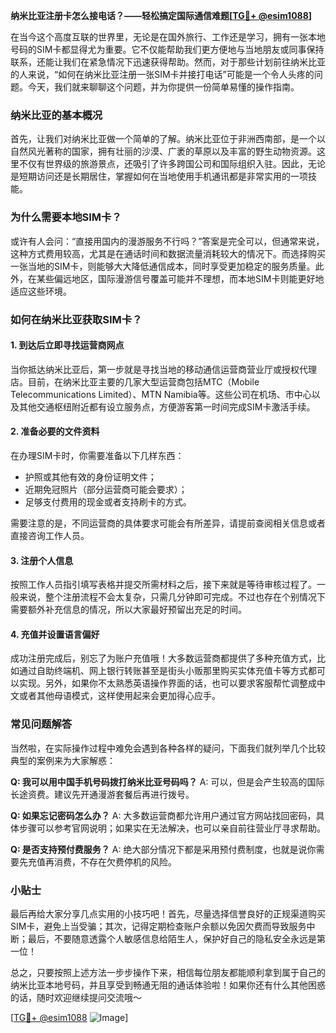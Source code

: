 **纳米比亚注册卡怎么接电话？——轻松搞定国际通信难题[[TG💪+ @esim1088](https://t.me/s/esim1088)]**

在当今这个高度互联的世界里，无论是在国外旅行、工作还是学习，拥有一张本地号码的SIM卡都显得尤为重要。它不仅能帮助我们更方便地与当地朋友或同事保持联系，还能让我们在紧急情况下迅速获得帮助。然而，对于那些计划前往纳米比亚的人来说，“如何在纳米比亚注册一张SIM卡并接打电话”可能是一个令人头疼的问题。今天，我们就来聊聊这个问题，并为你提供一份简单易懂的操作指南。

### 纳米比亚的基本概况

首先，让我们对纳米比亚做一个简单的了解。纳米比亚位于非洲西南部，是一个以自然风光著称的国家，拥有壮丽的沙漠、广袤的草原以及丰富的野生动物资源。这里不仅有世界级的旅游景点，还吸引了许多跨国公司和国际组织入驻。因此，无论是短期访问还是长期居住，掌握如何在当地使用手机通讯都是非常实用的一项技能。

### 为什么需要本地SIM卡？

或许有人会问：“直接用国内的漫游服务不行吗？”答案是完全可以，但通常来说，这种方式费用较高，尤其是在通话时间和数据流量消耗较大的情况下。而选择购买一张当地的SIM卡，则能够大大降低通信成本，同时享受更加稳定的服务质量。此外，在某些偏远地区，国际漫游信号覆盖可能并不理想，而本地SIM卡则能更好地适应这些环境。

### 如何在纳米比亚获取SIM卡？

#### 1. 到达后立即寻找运营商网点

当你抵达纳米比亚后，第一步就是寻找当地的移动通信运营商营业厅或授权代理店。目前，在纳米比亚主要的几家大型运营商包括MTC（Mobile Telecommunications Limited）、MTN Namibia等。这些公司在机场、市中心以及其他交通枢纽附近都有设立服务点，方便游客第一时间完成SIM卡激活手续。

#### 2. 准备必要的文件资料

在办理SIM卡时，你需要准备以下几样东西：
- 护照或其他有效的身份证明文件；
- 近期免冠照片（部分运营商可能会要求）；
- 足够支付费用的现金或者支持刷卡的方式。

需要注意的是，不同运营商的具体要求可能会有所差异，请提前查阅相关信息或者直接咨询工作人员。

#### 3. 注册个人信息

按照工作人员指引填写表格并提交所需材料之后，接下来就是等待审核过程了。一般来说，整个注册流程不会太复杂，只需几分钟即可完成。不过也存在个别情况下需要额外补充信息的情况，所以大家最好预留出充足的时间。

#### 4. 充值并设置语言偏好

成功注册完成后，别忘了为账户充值哦！大多数运营商都提供了多种充值方式，比如通过自助终端机、网上银行转账甚至是街头小贩那里购买实体充值卡等方式都可以实现。另外，如果你不太熟悉英语操作界面的话，也可以要求客服帮忙调整成中文或者其他母语模式，这样使用起来会更加得心应手。

### 常见问题解答

当然啦，在实际操作过程中难免会遇到各种各样的疑问，下面我们就列举几个比较典型的案例来为大家解惑：

**Q: 我可以用中国手机号码拨打纳米比亚号码吗？**
A: 可以，但是会产生较高的国际长途资费。建议先开通漫游套餐后再进行拨号。

**Q: 如果忘记密码怎么办？**
A: 大多数运营商都允许用户通过官方网站找回密码，具体步骤可以参考官网说明；如果实在无法解决，也可以亲自前往营业厅寻求帮助。

**Q: 是否支持预付费服务？**
A: 绝大部分情况下都是采用预付费制度，也就是说你需要先充值再消费，不存在欠费停机的风险。

### 小贴士

最后再给大家分享几点实用的小技巧吧！首先，尽量选择信誉良好的正规渠道购买SIM卡，避免上当受骗；其次，记得定期检查账户余额以免因欠费而导致服务中断；最后，不要随意透露个人敏感信息给陌生人，保护好自己的隐私安全永远是第一位！

总之，只要按照上述方法一步步操作下来，相信每位朋友都能顺利拿到属于自己的纳米比亚本地号码，并且享受到畅通无阻的通话体验啦！如果你还有什么其他困惑的话，随时欢迎继续提问交流哦～ 

[[TG💪+ @esim1088](https://t.me/s/esim1088) ![Image](https://i.postimg.cc/4NQfJmqS/Snipaste-2025-05-13-00-14-12.png)]